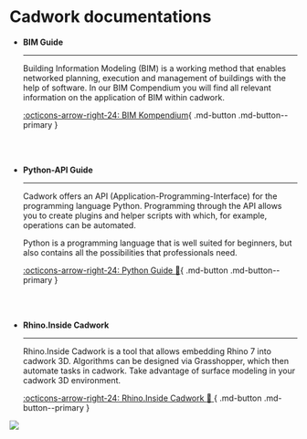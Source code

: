 # Cadwork documentations


<div class="BIM Kompendium" markdown>

-   __BIM Guide__

    ---

    Building Information Modeling (BIM) is a working method that enables networked planning, execution and management of buildings with the help of software. 
    In our BIM Compendium you will find all relevant information on the application of BIM within cadwork.

    [:octicons-arrow-right-24: BIM Kompendium](https://cadwork-bim.readthedocs.io/de/latest/){ .md-button .md-button--primary }

    <br>
    <br>

-   __Python-API Guide__

    ---

    Cadwork offers an API (Application-Programming-Interface) for the programming language Python. 
    Programming through the API allows you to create plugins and helper scripts with which, for example, operations can be automated.

    Python is a programming language that is well suited for beginners, but also contains all the possibilities that professionals need.

    [:octicons-arrow-right-24: Python Guide :snake:](#){ .md-button .md-button--primary }

    <br>
    <br>

-   __Rhino.Inside Cadwork__

    ---

    Rhino.Inside Cadwork is a tool that allows embedding Rhino 7 into cadwork 3D. Algorithms can be designed via Grasshopper, which then automate tasks in cadwork. 
    Take advantage of surface modeling in your cadwork 3D environment.

    [:octicons-arrow-right-24: Rhino.Inside Cadwork :rhinoceros: ](#){ .md-button .md-button--primary }

</div>


<noscript>
    <img src="https://analytics.cadwork.ca/ingress/e6b1702b-6224-4e93-94b7-9e4c2cd7ae06/pixel.gif">
</noscript>
<script defer src="https://analytics.cadwork.ca/ingress/e6b1702b-6224-4e93-94b7-9e4c2cd7ae06/script.js"></script>
